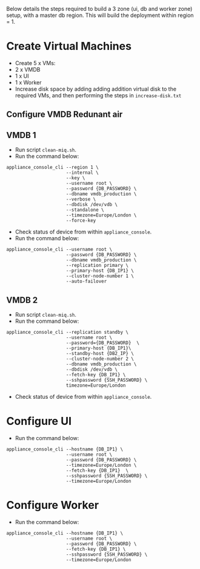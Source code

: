 Below details the steps required to build a 3 zone (ui, db and worker zone) setup, with a master db region.
This will build the deployment within region = 1.


# Create Virtual Machines
* Create 5 x VMs:
 * 2 x VMDB
 * 1 x UI
 * 1 x Worker
* Increase disk space by adding adding addition virtual disk to the required VMs, and then performing the steps in `increase-disk.txt`


## Configure VMDB Redunant air
## VMDB 1
* Run script `clean-miq.sh`.
* Run the command below:
```
appliance_console_cli --region 1 \
                      --internal \
                      --key \ 
                      --username root \
                      --password {DB_PASSWORD} \
                      --dbname vmdb_production \
                      --verbose \
                      --dbdisk /dev/vdb \
                      --standalone \
                      --timezone=Europe/London \
                      --force-key
```
* Check status of device from within `appliance_console`.
* Run the command below:
```
appliance_console_cli --username root \
                      --password {DB_PASSWORD} \
                      --dbname vmdb_production \
                      --replication primary \ 
                      --primary-host {DB_IP1} \ 
                      --cluster-node-number 1 \ 
                      --auto-failover
```
## VMDB 2
* Run script `clean-miq.sh`.
* Run the command below:
```
appliance_console_cli --replication standby \
                      --username root \
                      --password={DB_PASSWORD}  \
                      --primary-host {DB_IP1}\
                      --standby-host {DB2_IP} \
                      --cluster-node-number 2 \
                      --dbname vmdb_production \
                      --dbdisk /dev/vdb \
                      --fetch-key {DB_IP1} \
                      --sshpassword {SSH_PASSWORD} \
                      timezone=Europe/London
```
* Check status of device from within `appliance_console`.

# Configure UI
* Run the command below:
```
appliance_console_cli --hostname {DB_IP1} \
                      --username root \
                      --password {DB_PASSWORD} \
                      --timezone=Europe/London \
                      --fetch-key {DB_IP1}  \
                      --sshpassword {SSH_PASSWORD} \
                      --timezone=Europe/London
```

# Configure Worker
* Run the command below:
```
appliance_console_cli --hostname {DB_IP1} \ 
                      --username root \
                      --password {DB_PASSWORD} \
                      --fetch-key {DB_IP1} \
                      --sshpassword {SSH_PASSWORD} \
                      --timezone=Europe/London
```
